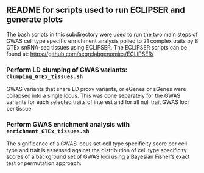 ## README for scripts used to run ECLIPSER and generate plots

The bash scripts in this subdirectory were used to run the two main steps of GWAS cell type specific enrichment analysis pplied to 21 complex traits by 8 GTEx snRNA-seq tissues using ECLIPSER. The ECLIPSER scripts can be found at: https://github.com/segrelabgenomics/ECLIPSER/


### Perform LD clumping of GWAS variants: `clumping_GTEx_tissues.sh`

GWAS variants that share LD proxy variants, or eGenes or sGenes were collapsed into a single locus. This was done separately for the GWAS variants for each selected traits of interest and for all null trait GWAS loci per tissue.


### Perform GWAS enrichment analysis with `enrichment_GTEx_tissues.sh`

The significance of a GWAS locus set cell type specificity score per cell type and trait is assessed against the distribution of cell type specificity scores of a background set of GWAS loci using a Bayesian Fisher’s exact test or permutation approach.
